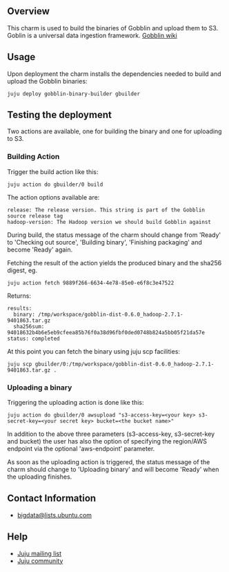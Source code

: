 
## Overview

This charm is used to build the binaries of Gobblin and upload them to S3.
Goblin is a universal data ingestion framework.
[Gobblin wiki](https://github.com/linkedin/gobblin/wiki) 

## Usage
Upon deployment the charm installs the dependencies needed to build and upload the
Gobblin binaries:

    juju deploy gobblin-binary-builder gbuilder


## Testing the deployment

Two actions are available, one for building the binary and one for uploading to S3.

### Building Action
Trigger the build action like this:

    juju action do gbuilder/0 build

The action options available are:

    release: The release version. This string is part of the Gobblin source release tag
    hadoop-version: The Hadoop version we should build Gobblin against
    
During build, the status message of the charm should change from 'Ready' to 'Checking out source',
'Building binary', 'Finishing packaging' and become 'Ready' again.

Fetching the result of the action yields the produced binary and the sha256 digest, eg.

    juju action fetch 9889f266-6634-4e78-85e0-e6f8c3e47522

Returns:

    results:
      binary: /tmp/workspace/gobblin-dist-0.6.0_hadoop-2.7.1-9401863.tar.gz
      sha256sum: 94018632b4b6e5eb9cfeea85b76f0a38d96fbf0ded0748b824a5bb05f21da57e
    status: completed

At this point you can fetch the binary using juju scp facilities:
    
    juju scp gbuilder/0:/tmp/workspace/gobblin-dist-0.6.0_hadoop-2.7.1-9401863.tar.gz .

    
### Uploading a binary
Triggering the uploading action is done like this:

    juju action do gbuilder/0 awsupload "s3-access-key=<your key> s3-secret-key=<your secret key> bucket=<the bucket name>"

In addition to the above three parameters (s3-access-key, s3-secret-key and bucket)
the user has also the option of specifying the region/AWS endpoint via the optional 'aws-endpoint' parameter.

As soon as the uploading action is triggered, the status message of the charm should change to 'Uploading binary'
and will become 'Ready' when the uploading finishes.


## Contact Information

- <bigdata@lists.ubuntu.com>


## Help

- [Juju mailing list](https://lists.ubuntu.com/mailman/listinfo/juju)
- [Juju community](https://jujucharms.com/community)
